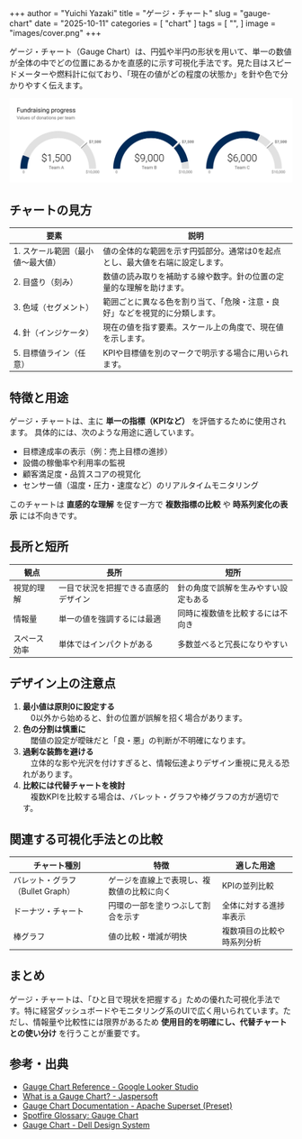 +++
author = "Yuichi Yazaki"
title = "ゲージ・チャート"
slug = "gauge-chart"
date = "2025-10-11"
categories = [
    "chart"
]
tags = [
    "",
]
image = "images/cover.png"
+++

ゲージ・チャート（Gauge Chart）は、円弧や半円の形状を用いて、単一の数値が全体の中でどの位置にあるかを直感的に示す可視化手法です。見た目はスピードメーターや燃料計に似ており、「現在の値がどの程度の状態か」を針や色で分かりやすく伝えます。


<!--more-->

![](images/mainvisual.png)

## チャートの見方

| 要素 | 説明 |
|------|------|
| 1. スケール範囲（最小値〜最大値） | 値の全体的な範囲を示す円弧部分。通常は0を起点とし、最大値を右端に設定します。 |
| 2. 目盛り（刻み） | 数値の読み取りを補助する線や数字。針の位置の定量的な理解を助けます。 |
| 3. 色域（セグメント） | 範囲ごとに異なる色を割り当て、「危険・注意・良好」などを視覚的に分類します。 |
| 4. 針（インジケータ） | 現在の値を指す要素。スケール上の角度で、現在値を示します。 |
| 5. 目標値ライン（任意） | KPIや目標値を別のマークで明示する場合に用いられます。 |



## 特徴と用途

ゲージ・チャートは、主に **単一の指標（KPIなど）** を評価するために使用されます。
具体的には、次のような用途に適しています。

- 目標達成率の表示（例：売上目標の進捗）  
- 設備の稼働率や利用率の監視  
- 顧客満足度・品質スコアの視覚化  
- センサー値（温度・圧力・速度など）のリアルタイムモニタリング  

このチャートは **直感的な理解** を促す一方で **複数指標の比較** や **時系列変化の表示** には不向きです。


## 長所と短所

| 観点 | 長所 | 短所 |
|------|------|------|
| 視覚的理解 | 一目で状況を把握できる直感的デザイン | 針の角度で誤解を生みやすい設定もある |
| 情報量 | 単一の値を強調するには最適 | 同時に複数値を比較するには不向き |
| スペース効率 | 単体ではインパクトがある | 多数並べると冗長になりやすい |



## デザイン上の注意点

1. **最小値は原則0に設定する**  
　0以外から始めると、針の位置が誤解を招く場合があります。  
2. **色の分割は慎重に**  
　閾値の設定が曖昧だと「良・悪」の判断が不明確になります。  
3. **過剰な装飾を避ける**  
　立体的な影や光沢を付けすぎると、情報伝達よりデザイン重視に見える恐れがあります。  
4. **比較には代替チャートを検討**  
　複数KPIを比較する場合は、バレット・グラフや棒グラフの方が適切です。



## 関連する可視化手法との比較

| チャート種別 | 特徴 | 適した用途 |
|---------------|------|-------------|
| バレット・グラフ（Bullet Graph） | ゲージを直線上で表現し、複数値の比較に向く | KPIの並列比較 |
| ドーナツ・チャート | 円環の一部を塗りつぶして割合を示す | 全体に対する進捗率表示 |
| 棒グラフ | 値の比較・増減が明快 | 複数項目の比較や時系列分析 |



## まとめ

ゲージ・チャートは、「ひと目で現状を把握する」ための優れた可視化手法です。特に経営ダッシュボードやモニタリング系のUIで広く用いられています。ただし、情報量や比較性には限界があるため **使用目的を明確にし、代替チャートとの使い分け** を行うことが重要です。



## 参考・出典

- [Gauge Chart Reference - Google Looker Studio](https://cloud.google.com/looker/docs/studio/gauge-chart-reference)
- [What is a Gauge Chart? - Jaspersoft](https://www.jaspersoft.com/articles/what-is-a-gauge-chart)
- [Gauge Chart Documentation - Apache Superset (Preset)](https://docs.preset.io/docs/gauge-chart-1)
- [Spotfire Glossary: Gauge Chart](https://www.spotfire.com/glossary/what-is-a-gauge-chart)
- [Gauge Chart - Dell Design System](https://www.delldesignsystem.com/data-visualization/gauge-chart)